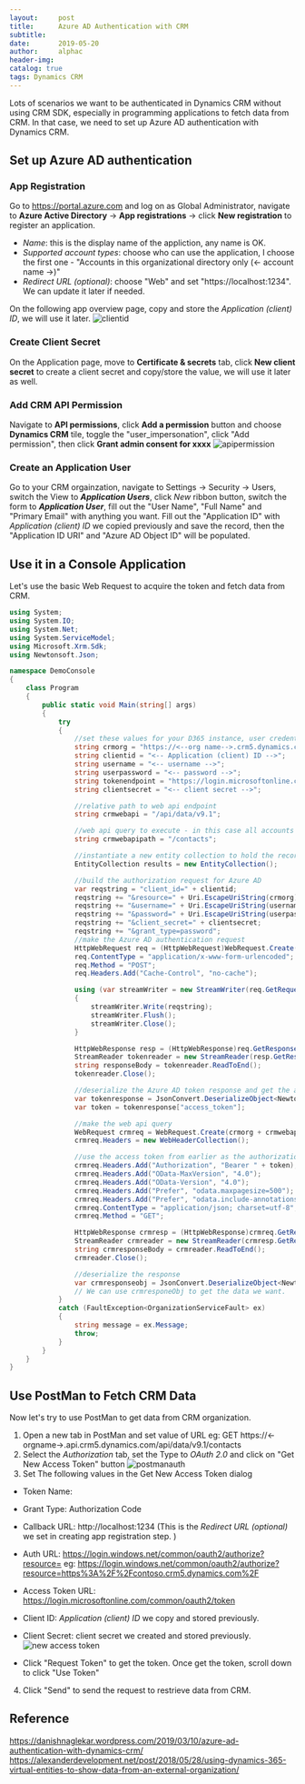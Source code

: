 ```yaml
---
layout:     post
title:      Azure AD Authentication with CRM
subtitle:   
date:       2019-05-20
author:     alphac
header-img: 
catalog: true
tags: Dynamics CRM
---
```


Lots of scenarios we want to be authenticated in Dynamics CRM without using CRM SDK, especially in programming applications to fetch data from CRM. In that case, we need to set up Azure AD authentication with Dynamics CRM.

## Set up Azure AD authentication

### App Registration

Go to https://portal.azure.com and log on as Global Administrator, navigate to **Azure Active Directory** -> **App registrations** -> click **New registration** to register an application.

- *Name*: this is the display name of the appliction, any name is OK.
- *Supported account types*: choose who can use the application, I choose the first one - "Accounts in this organizational directory only (<- account name ->)"
- *Redirect URL (optional)*: choose "Web" and set "https://localhost:1234". We can update it later if needed.

On the following app overview page, copy and store the *Application (client) ID*, we will use it later.
![clientid](/img/Azure-AD-Authentication-with-CRM/clientid.jpg)

### Create Client Secret

On the Application page, move to **Certificate & secrets** tab, click **New client secret** to create a client secret and copy/store the value, we will use it later as well.

### Add CRM API Permission

Navigate to **API permissions**, click **Add a permission** button and choose **Dynamics CRM** tile, toggle the "user_impersonation", click "Add permission", then click **Grant admin consent for xxxx**
![apipermission](/img/Azure-AD-Authentication-with-CRM/apipermission.jpg)


### Create an Application User

Go to your CRM orgainzation, navigate to Settings -> Security -> Users, switch the View to ***Application Users***, click *New* ribbon button, switch the form to ***Application User***, fill out the "User Name", "Full Name" and "Primary Email" with anything you want. Fill out the "Application ID" with *Application (client) ID* we copied previously and save the record, then the "Application ID URI" and "Azure AD Object ID" will be populated.

## Use it in a Console Application 

Let's use the basic Web Request to acquire the token and fetch data from CRM.

```C#
using System;
using System.IO;
using System.Net;
using System.ServiceModel;
using Microsoft.Xrm.Sdk;
using Newtonsoft.Json;

namespace DemoConsole
{
	class Program
	{
		public static void Main(string[] args)
		{
			try
			{
				//set these values for your D365 instance, user credentials and Azure AD clientid/token endpoint
				string crmorg = "https://<--org name-->.crm5.dynamics.com";
				string clientid = "<-- Application (client) ID -->";
				string username = "<-- username -->";
				string userpassword = "<-- password -->";
				string tokenendpoint = "https://login.microsoftonline.com/<-- domain name or tanent id -->/oauth2/token";
				string clientsecret = "<-- client secret -->";

				//relative path to web api endpoint
				string crmwebapi = "/api/data/v9.1";

				//web api query to execute - in this case all accounts that start with "F"
				string crmwebapipath = "/contacts";

				//instantiate a new entity collection to hold the records we'll return later
				EntityCollection results = new EntityCollection();

				//build the authorization request for Azure AD
				var reqstring = "client_id=" + clientid;
				reqstring += "&resource=" + Uri.EscapeUriString(crmorg);
				reqstring += "&username=" + Uri.EscapeUriString(username);
				reqstring += "&password=" + Uri.EscapeUriString(userpassword);
				reqstring += "&client_secret=" + clientsecret;
				reqstring += "&grant_type=password";
				//make the Azure AD authentication request
				HttpWebRequest req = (HttpWebRequest)WebRequest.Create(tokenendpoint);
				req.ContentType = "application/x-www-form-urlencoded";
				req.Method = "POST";
				req.Headers.Add("Cache-Control", "no-cache");

				using (var streamWriter = new StreamWriter(req.GetRequestStream()))
				{
					streamWriter.Write(reqstring);
					streamWriter.Flush();
					streamWriter.Close();
				}

				HttpWebResponse resp = (HttpWebResponse)req.GetResponse();
				StreamReader tokenreader = new StreamReader(resp.GetResponseStream());
				string responseBody = tokenreader.ReadToEnd();
				tokenreader.Close();

				//deserialize the Azure AD token response and get the access token to supply with the web api query
				var tokenresponse = JsonConvert.DeserializeObject<Newtonsoft.Json.Linq.JObject>(responseBody);
				var token = tokenresponse["access_token"];

				//make the web api query
				WebRequest crmreq = WebRequest.Create(crmorg + crmwebapi + crmwebapipath);
				crmreq.Headers = new WebHeaderCollection();

				//use the access token from earlier as the authorization header bearer value
				crmreq.Headers.Add("Authorization", "Bearer " + token);
				crmreq.Headers.Add("OData-MaxVersion", "4.0");
				crmreq.Headers.Add("OData-Version", "4.0");
				crmreq.Headers.Add("Prefer", "odata.maxpagesize=500");
				crmreq.Headers.Add("Prefer", "odata.include-annotations=OData.Community.Display.V1.FormattedValue");
				crmreq.ContentType = "application/json; charset=utf-8";
				crmreq.Method = "GET";

				HttpWebResponse crmresp = (HttpWebResponse)crmreq.GetResponse();
				StreamReader crmreader = new StreamReader(crmresp.GetResponseStream());
				string crmresponseBody = crmreader.ReadToEnd();
				crmreader.Close();

				//deserialize the response
				var crmresponseobj = JsonConvert.DeserializeObject<Newtonsoft.Json.Linq.JObject>(crmresponseBody);
                // We can use crmresponeObj to get the data we want.
			}
			catch (FaultException<OrganizationServiceFault> ex)
			{
				string message = ex.Message;
				throw;
			}
		}
	}
}
```

## Use PostMan to Fetch CRM Data

Now let's try to use PostMan to get data from CRM organization.

1. Open a new tab in PostMan and set value of URL eg: GET https://<-orgname->.api.crm5.dynamics.com/api/data/v9.1/contacts 
2. Select the *Authorization* tab, set the Type to *OAuth 2.0* and click on "Get New Access Token" button 
![postmanauth](/img/Azure-AD-Authentication-with-CRM/postmanauth.jpg)
3. Set The following values in the Get New Access Token dialog
 - Token Name: <Any Name is OK>
 - Grant Type: Authorization Code
 - Callback URL: http://localhost:1234 (This is the *Redirect URL (optional)* we set in creating app registration step. )
 - Auth URL: https://login.windows.net/common/oauth2/authorize?resource=<URL Encoded Url to Web API Endpoint> eg: https://login.windows.net/common/oauth2/authorize?resource=https%3A%2F%2Fcontoso.crm5.dynamics.com%2F
 - Access Token URL: https://login.microsoftonline.com/common/oauth2/token
 - Client ID: *Application (client) ID* we copy and stored previously.
 - Client Secret: client secret we created and stored previously. 
![new access token](/img/Azure-AD-Authentication-with-CRM/newtoken.jpg)

 - Click "Request Token" to get the token. Once get the token, scroll down to click "Use Token"
4. Click "Send" to send the request to restrieve data from CRM.

## Reference

https://danishnaglekar.wordpress.com/2019/03/10/azure-ad-authentication-with-dynamics-crm/
https://alexanderdevelopment.net/post/2018/05/28/using-dynamics-365-virtual-entities-to-show-data-from-an-external-organization/
